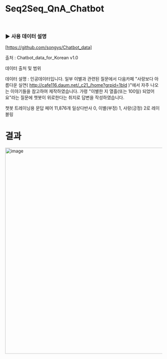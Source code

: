 # Seq2Seq_QnA_Chatbot<br>

<br />

### ▶️ 사용 데이터 설명

[https://github.com/songys/Chatbot_data]

출처 : Chatbot_data_for_Korean v1.0


데이터 출처 및 범위

데이터 설명 : 
인공데이터입니다. 일부 이별과 관련된 질문에서 다음카페 "사랑보다 아름다운 실연( http://cafe116.daum.net/_c21_/home?grpid=1bld )"에서 자주 나오는 이야기들을 참고하여 제작하였습니다. 가령 "이별한 지 열흘(또는 100일) 되었어요"라는 질문에 챗봇이 위로한다는 취지로 답변을 작성하였습니다.

챗봇 트레이닝용 문답 페어 11,876개
일상다반사 0, 이별(부정) 1, 사랑(긍정) 2로 레이블링


# 결과<br />

<img width="672" height="662" alt="image" src="https://github.com/user-attachments/assets/2eaaefdd-eda2-47bf-b0f7-6c868f82122e" />
